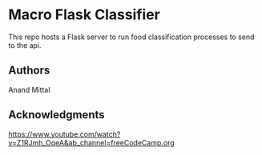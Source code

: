 # Macro Flask Classifier

This repo hosts a Flask server to run food classification processes to send to the api.

## Authors

Anand Mittal

## Acknowledgments

https://www.youtube.com/watch?v=Z1RJmh_OqeA&ab_channel=freeCodeCamp.org